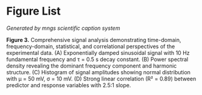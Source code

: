 # Figure List

*Generated by mngs scientific caption system*

**Figure 3.** Comprehensive signal analysis demonstrating time-domain, frequency-domain, statistical, and correlational perspectives of the experimental data. (A) Exponentially damped sinusoidal signal with 10 Hz fundamental frequency and τ = 0.5 s decay constant. (B) Power spectral density revealing the dominant frequency component and harmonic structure. (C) Histogram of signal amplitudes showing normal distribution with μ = 50 mV, σ = 10 mV. (D) Strong linear correlation (R² = 0.89) between predictor and response variables with 2.5:1 slope.

